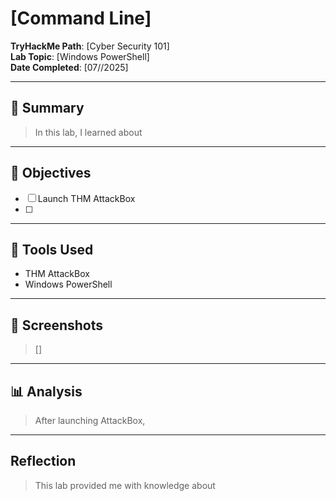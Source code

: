 # [Command Line]

**TryHackMe Path**: [Cyber Security 101]  
**Lab Topic**: [Windows PowerShell]  
**Date Completed**: [07//2025]

---

## 🧠 Summary

> In this lab, I learned about 


---

## 🎯 Objectives
- [ ] Launch THM AttackBox
- [ ] 

---

## 🧰 Tools Used
- THM AttackBox
- Windows PowerShell
  
---

## 📸 Screenshots

> [] 

---

## 📊 Analysis

> After launching AttackBox, 

---

## Reflection

> This lab provided me with knowledge about 
